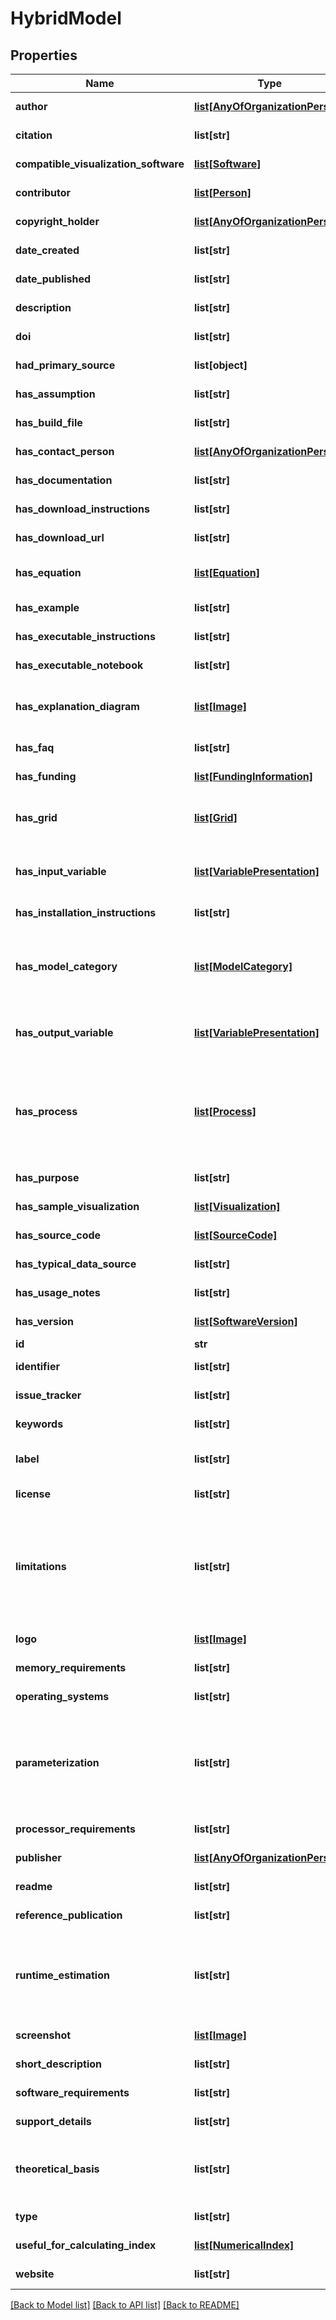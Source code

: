 # HybridModel

## Properties
Name | Type | Description | Notes
------------ | ------------- | ------------- | -------------
**author** | [**list[AnyOfOrganizationPerson]**](AnyOfOrganizationPerson.md) | Description not available | [optional] 
**citation** | **list[str]** | Description not available | [optional] 
**compatible_visualization_software** | [**list[Software]**](Software.md) | Description not available | [optional] 
**contributor** | [**list[Person]**](Person.md) | Description not available | [optional] 
**copyright_holder** | [**list[AnyOfOrganizationPerson]**](AnyOfOrganizationPerson.md) | Description not available | [optional] 
**date_created** | **list[str]** | Description not available | [optional] 
**date_published** | **list[str]** | Description not available | [optional] 
**description** | **list[str]** | small description | [optional] 
**doi** | **list[str]** | Description not available | [optional] 
**had_primary_source** | **list[object]** | Description not available | [optional] 
**has_assumption** | **list[str]** | Description not available | [optional] 
**has_build_file** | **list[str]** | Description not available | [optional] 
**has_contact_person** | [**list[AnyOfOrganizationPerson]**](AnyOfOrganizationPerson.md) | Description not available | [optional] 
**has_documentation** | **list[str]** | Description not available | [optional] 
**has_download_instructions** | **list[str]** | Description not available | [optional] 
**has_download_url** | **list[str]** | Description not available | [optional] 
**has_equation** | [**list[Equation]**](Equation.md) | Equations used in the model | [optional] 
**has_example** | **list[str]** | Description not available | [optional] 
**has_executable_instructions** | **list[str]** | Description not available | [optional] 
**has_executable_notebook** | **list[str]** | Description not available | [optional] 
**has_explanation_diagram** | [**list[Image]**](Image.md) | Diagram used to explain the behavior of the model | [optional] 
**has_faq** | **list[str]** | Description not available | [optional] 
**has_funding** | [**list[FundingInformation]**](FundingInformation.md) | Description not available | [optional] 
**has_grid** | [**list[Grid]**](Grid.md) | Grid information about the model | [optional] 
**has_input_variable** | [**list[VariablePresentation]**](VariablePresentation.md) | Variable that is used as input for this model | [optional] 
**has_installation_instructions** | **list[str]** | Description not available | [optional] 
**has_model_category** | [**list[ModelCategory]**](ModelCategory.md) | Category associated with a model (e.g., Hydrology, etc.) | [optional] 
**has_output_variable** | [**list[VariablePresentation]**](VariablePresentation.md) | Variable that is used as output for this model | [optional] 
**has_process** | [**list[Process]**](Process.md) | Property that indicates which physical processes (if any) are associated with a model | [optional] 
**has_purpose** | **list[str]** | Description not available | [optional] 
**has_sample_visualization** | [**list[Visualization]**](Visualization.md) | Description not available | [optional] 
**has_source_code** | [**list[SourceCode]**](SourceCode.md) | Description not available | [optional] 
**has_typical_data_source** | **list[str]** | Description not available | [optional] 
**has_usage_notes** | **list[str]** | Description not available | [optional] 
**has_version** | [**list[SoftwareVersion]**](SoftwareVersion.md) | Description not available | [optional] 
**id** | **str** | identifier | [optional] 
**identifier** | **list[str]** | Description not available | [optional] 
**issue_tracker** | **list[str]** | Description not available | [optional] 
**keywords** | **list[str]** | Description not available | [optional] 
**label** | **list[str]** | short description of the resource | [optional] 
**license** | **list[str]** | Description not available | [optional] 
**limitations** | **list[str]** | Known restrictions (i.e. cases where the model is known not to be reliable or shouldn&#39;t be used) | [optional] 
**logo** | [**list[Image]**](Image.md) | Description not available | [optional] 
**memory_requirements** | **list[str]** | Description not available | [optional] 
**operating_systems** | **list[str]** | Description not available | [optional] 
**parameterization** | **list[str]** | Were there any simplifications made to processes to make the model more efficient | [optional] 
**processor_requirements** | **list[str]** | Description not available | [optional] 
**publisher** | [**list[AnyOfOrganizationPerson]**](AnyOfOrganizationPerson.md) | Description not available | [optional] 
**readme** | **list[str]** | Description not available | [optional] 
**reference_publication** | **list[str]** | Description not available | [optional] 
**runtime_estimation** | **list[str]** | An estimate of the time required to run example codes or other known configurations | [optional] 
**screenshot** | [**list[Image]**](Image.md) | Description not available | [optional] 
**short_description** | **list[str]** | Description not available | [optional] 
**software_requirements** | **list[str]** | Description not available | [optional] 
**support_details** | **list[str]** | Description not available | [optional] 
**theoretical_basis** | **list[str]** | What is the theory behind the processes described in the model | [optional] 
**type** | **list[str]** | type of the resource | [optional] 
**useful_for_calculating_index** | [**list[NumericalIndex]**](NumericalIndex.md) | Description not available | [optional] 
**website** | **list[str]** | Description not available | [optional] 

[[Back to Model list]](../#documentation-for-models) [[Back to API list]](../#documentation-for-api-endpoints) [[Back to README]](../)


